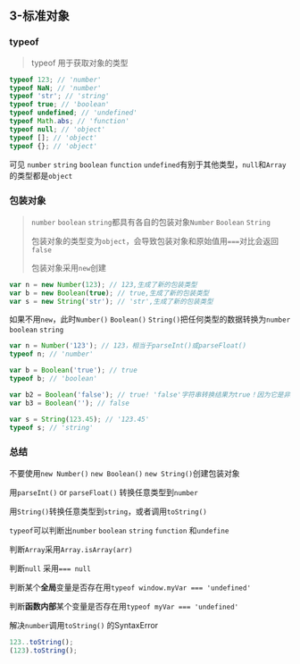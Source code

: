 ## 3-标准对象

### typeof
> typeof 用于获取对象的类型
```javascript 1.8
typeof 123; // 'number'
typeof NaN; // 'number'
typeof 'str'; // 'string'
typeof true; // 'boolean'
typeof undefined; // 'undefined'
typeof Math.abs; // 'function'
typeof null; // 'object'
typeof []; // 'object'
typeof {}; // 'object'
```
可见 `number` `string` `boolean` `function` `undefined`有别于其他类型，`null`和`Array`的类型都是`object`

### 包装对象
> `number` `boolean` `string`都具有各自的包装对象`Number` `Boolean` `String`
>
> 包装对象的类型变为`object`，会导致包装对象和原始值用`===`对比会返回`false`
>
> 包装对象采用`new`创建
```javascript 1.8
var n = new Number(123); // 123,生成了新的包装类型
var b = new Boolean(true); // true,生成了新的包装类型
var s = new String('str'); // 'str',生成了新的包装类型
```

如果不用`new`，此时`Number()` `Boolean()` `String()`把任何类型的数据转换为`number` `boolean` `string`
```javascript 1.8
var n = Number('123'); // 123，相当于parseInt()或parseFloat()
typeof n; // 'number'

var b = Boolean('true'); // true
typeof b; // 'boolean'

var b2 = Boolean('false'); // true! 'false'字符串转换结果为true！因为它是非空字符串！
var b3 = Boolean(''); // false

var s = String(123.45); // '123.45'
typeof s; // 'string'
```

### 总结
不要使用`new Number()` `new Boolean()` `new String()`创建包装对象

用`parseInt()` or `parseFloat()` 转换任意类型到`number`

用`String()`转换任意类型到`string`，或者调用`toString()`

`typeof`可以判断出`number` `boolean` `string` `function` 和`undefine`

判断`Array`采用`Array.isArray(arr)`

判断`null` 采用`=== null`

判断某个**全局**变量是否存在用`typeof window.myVar === 'undefined'`

判断**函数内部**某个变量是否存在用`typeof myVar === 'undefined'`

解决`number`调用`toString()` 的SyntaxError
```javascript 1.8
123..toString();
(123).toString();
```
